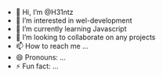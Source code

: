 - 👋 Hi, I’m @H31ntz
- 👀 I’m interested in wel-development
- 🌱 I’m currently learning Javascript
- 💞️ I’m looking to collaborate on any projects
- 📫 How to reach me ...
- 😄 Pronouns: ...
- ⚡ Fun fact: ...

<!---
H31ntz/H31ntz is a ✨ special ✨ repository because its `README.md` (this file) appears on your GitHub profile.
You can click the Preview link to take a look at your changes.
--->
